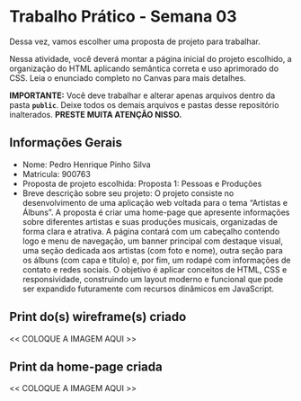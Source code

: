 # Trabalho Prático - Semana 03

Dessa vez, vamos escolher uma proposta de projeto para trabalhar.

Nessa atividade, você deverá montar a página inicial do projeto escolhido, a organização do HTML aplicando semântica correta e uso aprimorado do CSS. Leia o enunciado completo no Canvas para mais detalhes.

**IMPORTANTE:** Você deve trabalhar e alterar apenas arquivos dentro da pasta **`public`**. Deixe todos os demais arquivos e pastas desse repositório inalterados. **PRESTE MUITA ATENÇÃO NISSO.**

## Informações Gerais

- Nome: Pedro Henrique Pinho Silva 
- Matricula: 900763
- Proposta de projeto escolhida: Proposta 1: Pessoas e Produções
- Breve descrição sobre seu projeto: O projeto consiste no desenvolvimento de uma aplicação web voltada para o tema “Artistas e Álbuns”. A proposta é criar uma home-page que apresente informações sobre diferentes artistas e suas produções musicais, organizadas de forma clara e atrativa. A página contará com um cabeçalho contendo logo e menu de navegação, um banner principal com destaque visual, uma seção dedicada aos artistas (com foto e nome), outra seção para os álbuns (com capa e título) e, por fim, um rodapé com informações de contato e redes sociais. O objetivo é aplicar conceitos de HTML, CSS e responsividade, construindo um layout moderno e funcional que pode ser expandido futuramente com recursos dinâmicos em JavaScript.


## Print do(s) wireframe(s) criado

<<  COLOQUE A IMAGEM AQUI >>


## Print da home-page criada

<<  COLOQUE A IMAGEM AQUI >>
